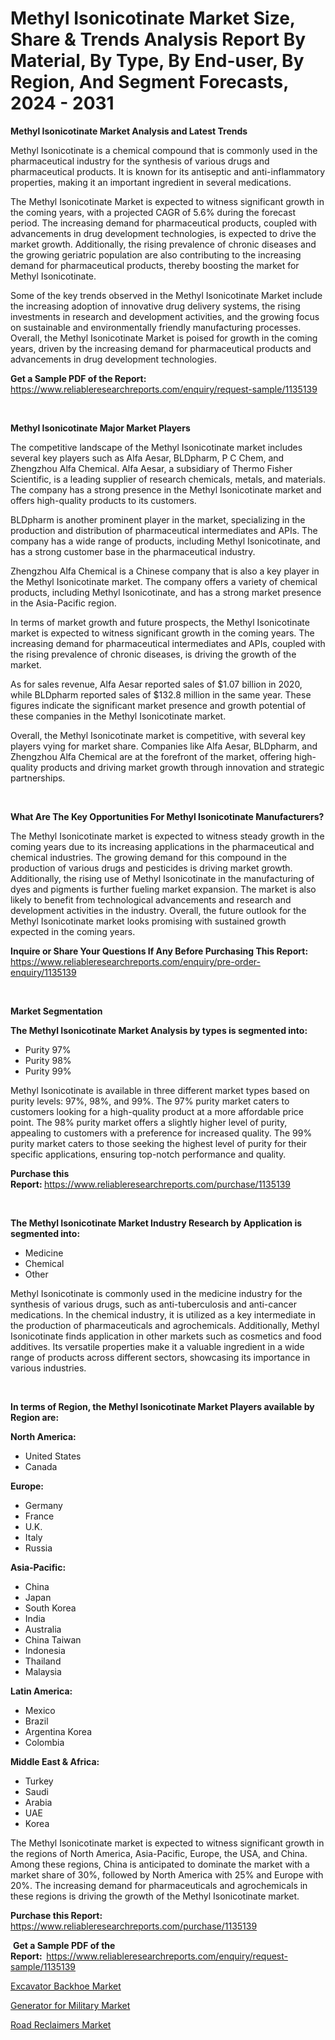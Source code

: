 <p><h1>Methyl Isonicotinate Market Size, Share & Trends Analysis Report By Material, By Type, By End-user, By Region, And Segment Forecasts, 2024 - 2031</h1></p><p><strong>Methyl Isonicotinate Market Analysis and Latest Trends</strong></p>
<p><p>Methyl Isonicotinate is a chemical compound that is commonly used in the pharmaceutical industry for the synthesis of various drugs and pharmaceutical products. It is known for its antiseptic and anti-inflammatory properties, making it an important ingredient in several medications.</p><p>The Methyl Isonicotinate Market is expected to witness significant growth in the coming years, with a projected CAGR of 5.6% during the forecast period. The increasing demand for pharmaceutical products, coupled with advancements in drug development technologies, is expected to drive the market growth. Additionally, the rising prevalence of chronic diseases and the growing geriatric population are also contributing to the increasing demand for pharmaceutical products, thereby boosting the market for Methyl Isonicotinate.</p><p>Some of the key trends observed in the Methyl Isonicotinate Market include the increasing adoption of innovative drug delivery systems, the rising investments in research and development activities, and the growing focus on sustainable and environmentally friendly manufacturing processes. Overall, the Methyl Isonicotinate Market is poised for growth in the coming years, driven by the increasing demand for pharmaceutical products and advancements in drug development technologies.</p></p>
<p><strong>Get a Sample PDF of the Report:&nbsp;</strong> <a href="https://www.reliableresearchreports.com/enquiry/request-sample/1135139">https://www.reliableresearchreports.com/enquiry/request-sample/1135139</a></p>
<p>&nbsp;</p>
<p><strong>Methyl Isonicotinate Major Market Players</strong></p>
<p><p>The competitive landscape of the Methyl Isonicotinate market includes several key players such as Alfa Aesar, BLDpharm, P C Chem, and Zhengzhou Alfa Chemical. Alfa Aesar, a subsidiary of Thermo Fisher Scientific, is a leading supplier of research chemicals, metals, and materials. The company has a strong presence in the Methyl Isonicotinate market and offers high-quality products to its customers.</p><p>BLDpharm is another prominent player in the market, specializing in the production and distribution of pharmaceutical intermediates and APIs. The company has a wide range of products, including Methyl Isonicotinate, and has a strong customer base in the pharmaceutical industry.</p><p>Zhengzhou Alfa Chemical is a Chinese company that is also a key player in the Methyl Isonicotinate market. The company offers a variety of chemical products, including Methyl Isonicotinate, and has a strong market presence in the Asia-Pacific region.</p><p>In terms of market growth and future prospects, the Methyl Isonicotinate market is expected to witness significant growth in the coming years. The increasing demand for pharmaceutical intermediates and APIs, coupled with the rising prevalence of chronic diseases, is driving the growth of the market.</p><p>As for sales revenue, Alfa Aesar reported sales of $1.07 billion in 2020, while BLDpharm reported sales of $132.8 million in the same year. These figures indicate the significant market presence and growth potential of these companies in the Methyl Isonicotinate market.</p><p>Overall, the Methyl Isonicotinate market is competitive, with several key players vying for market share. Companies like Alfa Aesar, BLDpharm, and Zhengzhou Alfa Chemical are at the forefront of the market, offering high-quality products and driving market growth through innovation and strategic partnerships.</p></p>
<p>&nbsp;</p>
<p><strong>What Are The Key Opportunities For Methyl Isonicotinate Manufacturers?</strong></p>
<p><p>The Methyl Isonicotinate market is expected to witness steady growth in the coming years due to its increasing applications in the pharmaceutical and chemical industries. The growing demand for this compound in the production of various drugs and pesticides is driving market growth. Additionally, the rising use of Methyl Isonicotinate in the manufacturing of dyes and pigments is further fueling market expansion. The market is also likely to benefit from technological advancements and research and development activities in the industry. Overall, the future outlook for the Methyl Isonicotinate market looks promising with sustained growth expected in the coming years.</p></p>
<p><strong>Inquire or Share Your Questions If Any Before Purchasing This Report:</strong> <a href="https://www.reliableresearchreports.com/enquiry/pre-order-enquiry/1135139">https://www.reliableresearchreports.com/enquiry/pre-order-enquiry/1135139</a></p>
<p>&nbsp;</p>
<p><strong>Market Segmentation</strong></p>
<p><strong>The Methyl Isonicotinate Market Analysis by types is segmented into:</strong></p>
<p><ul><li>Purity 97%</li><li>Purity 98%</li><li>Purity 99%</li></ul></p>
<p><p>Methyl Isonicotinate is available in three different market types based on purity levels: 97%, 98%, and 99%. The 97% purity market caters to customers looking for a high-quality product at a more affordable price point. The 98% purity market offers a slightly higher level of purity, appealing to customers with a preference for increased quality. The 99% purity market caters to those seeking the highest level of purity for their specific applications, ensuring top-notch performance and quality.</p></p>
<p><strong>Purchase this Report:&nbsp;</strong><a href="https://www.reliableresearchreports.com/purchase/1135139">https://www.reliableresearchreports.com/purchase/1135139</a></p>
<p>&nbsp;</p>
<p><strong>The Methyl Isonicotinate Market Industry Research by Application is segmented into:</strong></p>
<p><ul><li>Medicine</li><li>Chemical</li><li>Other</li></ul></p>
<p><p>Methyl Isonicotinate is commonly used in the medicine industry for the synthesis of various drugs, such as anti-tuberculosis and anti-cancer medications. In the chemical industry, it is utilized as a key intermediate in the production of pharmaceuticals and agrochemicals. Additionally, Methyl Isonicotinate finds application in other markets such as cosmetics and food additives. Its versatile properties make it a valuable ingredient in a wide range of products across different sectors, showcasing its importance in various industries.</p></p>
<p>&nbsp;</p>
<p><strong>In terms of Region, the Methyl Isonicotinate Market Players available by Region are:</strong></p>
<p>
    <p> <strong> North America: </strong>
        <ul>
            <li>United States</li>
            <li>Canada</li>
        </ul>
        </p> 
    <p> <strong> Europe: </strong>
        <ul>
            <li>Germany</li>
            <li>France</li>
            <li>U.K.</li>
            <li>Italy</li>
            <li>Russia</li>
        </ul>
        </p> 
    <p> <strong> Asia-Pacific: </strong>
        <ul>
            <li>China</li>
            <li>Japan</li>
            <li>South Korea</li>
            <li>India</li>
            <li>Australia</li>
            <li>China Taiwan</li>
            <li>Indonesia</li>
            <li>Thailand</li>
            <li>Malaysia</li>
        </ul>
        </p> 
    <p> <strong> Latin America: </strong>
        <ul>
            <li>Mexico</li>
            <li>Brazil</li>
            <li>Argentina Korea</li>
            <li>Colombia</li>
        </ul>
        </p> 
    <p> <strong> Middle East & Africa: </strong>
        <ul>
            <li>Turkey</li>
            <li>Saudi</li>
            <li>Arabia</li>
            <li>UAE</li>
            <li>Korea</li>
        </ul>
    </p>
    </p>
<p><p>The Methyl Isonicotinate market is expected to witness significant growth in the regions of North America, Asia-Pacific, Europe, the USA, and China. Among these regions, China is anticipated to dominate the market with a market share of 30%, followed by North America with 25% and Europe with 20%. The increasing demand for pharmaceuticals and agrochemicals in these regions is driving the growth of the Methyl Isonicotinate market.</p></p>
<p><strong>Purchase this Report: </strong><a href="https://www.reliableresearchreports.com/purchase/1135139">https://www.reliableresearchreports.com/purchase/1135139</a></p>
<p>&nbsp;<strong>Get a Sample PDF of the Report:&nbsp;&nbsp;</strong><a href="https://www.reliableresearchreports.com/enquiry/request-sample/1135139">https://www.reliableresearchreports.com/enquiry/request-sample/1135139</a></p>
<p><strong></strong></p>
<p><p><a href="https://view.publitas.com/reportprime-1/excavator-backhoe-market-size-reflecting-a-forecast-till-2030-market-by-type-by-application-and-by-geography/">Excavator Backhoe Market</a></p><p><a href="https://view.publitas.com/reportprime-1/generator-for-military-market-share-market-new-trends-analysis-report-by-type-by-application-by-end-use-by-region-and-segment-forecasts-2023-2030/">Generator for Military Market</a></p><p><a href="https://view.publitas.com/reportprime-1/road-reclaimers-market-size-evaluating-its-market-trends-growth-and-projections-2023-2030/">Road Reclaimers Market</a></p></p>